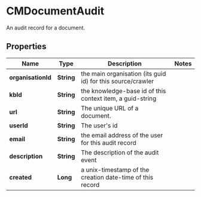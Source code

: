 

# CMDocumentAudit

An audit record for a document.

## Properties

| Name | Type | Description | Notes |
|------------ | ------------- | ------------- | -------------|
|**organisationId** | **String** | the main organisation (its guid id) for this source/crawler |  |
|**kbId** | **String** | the knowledge-base id of this context item, a guid-string |  |
|**url** | **String** | The unique URL of a document. |  |
|**userId** | **String** | The user&#39;s id |  |
|**email** | **String** | the email address of the user for this audit record |  |
|**description** | **String** | The description of the audit event |  |
|**created** | **Long** | a unix-timestamp of the creation date-time of this record |  |



